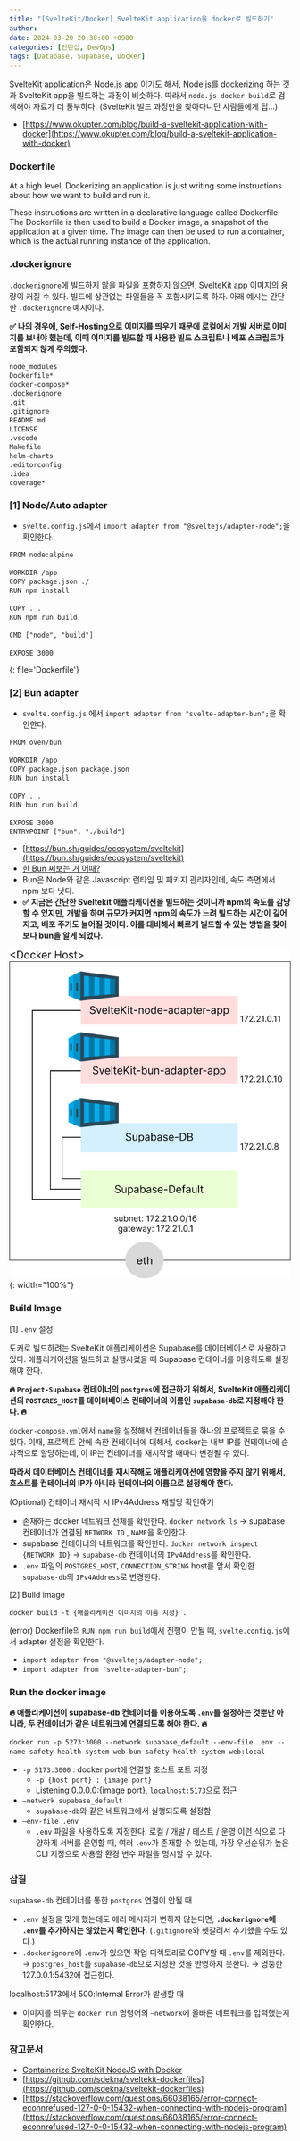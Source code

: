```yaml
---
title: "[SvelteKit/Docker] SvelteKit application을 docker로 빌드하기"
author:
date: 2024-03-20 20:30:00 +0900
categories: [인턴십, DevOps]
tags: [Database, Supabase, Docker]
---
```


SvelteKit application은 Node.js app 이기도 해서, Node.js를 dockerizing 하는 것과 SvelteKit app을 빌드하는 과정이 비슷하다. 따라서 `node.js docker build`로 검색해야 자료가 더 풍부하다. (SvelteKit 빌드 과정만을 찾아다니던 사람들에게 팁...)

- [https://www.okupter.com/blog/build-a-sveltekit-application-with-docker](https://www.okupter.com/blog/build-a-sveltekit-application-with-docker)

### **Dockerfile**

At a high level, Dockerizing an application is just writing some instructions about how we want to build and run it.

These instructions are written in a declarative language called Dockerfile. The Dockerfile is then used to build a Docker image, a snapshot of the application at a given time. The image can then be used to run a container, which is the actual running instance of the application.

### **.dockerignore**

`.dockerignore`에 빌드하지 않을 파일을 포함하지 않으면, SvelteKit app 이미지의 용량이 커질 수 있다. 빌드에 상관없는 파일들을 꼭 포함시키도록 하자. 아래 예시는 간단한 `.dockerignore` 예시이다.

**✅ 나의 경우에, Self-Hosting으로 이미지를 띄우기 때문에 로컬에서 개발 서버로 이미지를 보내야 했는데, 이때 이미지를 빌드할 때 사용한 빌드 스크립트나 배포 스크립트가 포함되지 않게 주의했다.**

```shell
node_modules
Dockerfile*
docker-compose*
.dockerignore
.git
.gitignore
README.md
LICENSE
.vscode
Makefile
helm-charts
.editorconfig
.idea
coverage*
```

### **[1] Node/Auto adapter**

- `svelte.config.js`에서 `import adapter from "@sveltejs/adapter-node";`을 확인한다.

```shell
FROM node:alpine

WORKDIR /app
COPY package.json ./
RUN npm install

COPY . .
RUN npm run build

CMD ["node", "build"]

EXPOSE 3000
```

{: file='Dockerfile'}

### **[2] Bun adapter**

- `svelte.config.js` 에서 `import adapter from "svelte-adapter-bun";`을 확인한다.

```shell
FROM oven/bun

WORKDIR /app
COPY package.json package.json
RUN bun install

COPY . .
RUN bun run build

EXPOSE 3000
ENTRYPOINT ["bun", "./build"]
```

- [https://bun.sh/guides/ecosystem/sveltekit](https://bun.sh/guides/ecosystem/sveltekit)
- [한 Bun 써보는 거 어때?](https://techblog.gccompany.co.kr/%ED%95%9Cbun-%EC%8D%A8%EB%B3%B4%EB%8A%94-%EA%B1%B0-%EC%96%B4%EB%95%8C-fa3cb32ac76f)
- Bun은 Node와 같은 Javascript 런타임 및 패키지 관리자인데, 속도 측면에서 npm 보다 낫다.
- **✅ 지금은 간단한 Sveltekit 애플리케이션을 빌드하는 것이니까 npm의 속도를 감당할 수 있지만, 개발을 하며 규모가 커지면 npm의 속도가 느려 빌드하는 시간이 길어지고, 배포 주기도 늘어질 것이다. 이를 대비해서 빠르게 빌드할 수 있는 방법을 찾아보다 bun을 알게 되었다.**

![Untitled](/assets/img/240320-1.png){: width="100%"}

### **Build Image**

[1] `.env` 설정

도커로 빌드하려는 SvelteKit 애플리케이션은 Supabase를 데이터베이스로 사용하고 있다. 애플리케이션을 빌드하고 실행시켰을 때 Supabase 컨테이너를 이용하도록 설정해야 한다.

**🔥 `Project-Supabase` 컨테이너의 `postgres`에 접근하기 위해서, SvelteKit 애플리케이션의 `POSTGRES_HOST`를 데이터베이스 컨테이너의 이름인 `supabase-db`로 지정해야 한다. 🔥**

`docker-compose.yml`에서 `name`을 설정해서 컨테이너들을 하나의 프로젝트로 묶을 수 있다. 이때, 프로젝트 안에 속한 컨테이너에 대해서, docker는 내부 IP를 컨테이너에 순차적으로 할당하는데, 이 IP는 컨테이너를 재시작할 때마다 변경될 수 있다.

**따라서 데이터베이스 컨테이너를 재시작해도 애플리케이션에 영향을 주지 않기 위해서, 호스트를 컨테이너의 IP가 아니라 컨테이너의 이름으로 설정해야 한다.**

(Optional) 컨테이너 재시작 시 IPv4Address 재할당 확인하기

- 존재하는 docker 네트워크 전체를 확인한다. `docker network ls` → supabase 컨테이너가 연결된 `NETWORK ID` , `NAME`을 확인한다.
- supabase 컨테이너의 네트워크를 확인한다. `docker network inspect {NETWORK ID}` → `supabase-db` 컨테이너의 `IPv4Address`를 확인한다.
- `.env` 파일의 `POSTGRES_HOST`, `CONNECTION_STRING` host를 앞서 확인한 `supabase-db`의 `IPv4Address`로 변경한다.

[2] Build image

`docker build -t {애플리케이션 이미지의 이름 지정} . `

(error) Dockerfile의 `RUN npm run build`에서 진행이 안될 때, `svelte.config.js`에서 adapter 설정을 확인한다.

- `import adapter from "@sveltejs/adapter-node";`
- `import adapter from "svelte-adapter-bun";`

### **Run the docker image**

**🔥 애플리케이션이 supabase-db 컨테이너를 이용하도록 `.env`를 설정하는 것뿐만 아니라, 두 컨테이너가 같은 네트워크에 연결되도록 해야 한다. 🔥**

`docker run -p 5273:3000 --network supabase_default --env-file .env --name safety-health-system-web-bun safety-health-system-web:local`

- `-p 5173:3000` : docker port에 연결할 호스트 포트 지정
  - `-p {host port} : {image port}`
  - Listening 0.0.0.0:{image port}, `localhost:5173`으로 접근
- `—network supabase_default`
  - `supabase-db`와 같은 네트워크에서 실행되도록 설정함
- `—env-file .env`
  - `.env` 파일을 사용하도록 지정한다. 로컬 / 개발 / 테스트 / 운영 이런 식으로 다양하게 서버를 운영할 때, 여러 `.env`가 존재할 수 있는데, 가장 우선순위가 높은 CLI 지정으로 사용할 환경 변수 파일을 명시할 수 있다.

### **삽질**

`supabase-db` 컨테이너를 통한 `postgres` 연결이 안될 때

- `.env` 설정을 맞게 했는데도 에러 메시지가 변하지 않는다면, **`.dockerignore`에 `.env`를 추가하지는 않았는지 확인한다.** (`.gitignore`와 헷갈려서 추가했을 수도 있다.)
- `.dockerignore`에 `.env`가 있으면 작업 디렉토리로 COPY할 때 `.env`를 제외한다. → `postgres_host`를 `supabase-db`으로 지정한 것을 반영하지 못한다. → 엉뚱한 127.0.0.1:5432에 접근한다.

localhost:5173에서 500:Internal Error가 발생할 때

- 이미지를 띄우는 `docker run` 명령어의 `—network`에 올바른 네트워크를 입력했는지 확인한다.

### **참고문서**

- [Containerize SvelteKit NodeJS with Docker](https://www.youtube.com/watch?app=desktop&v=kVMG2nWjWk4)
- [https://github.com/sdekna/sveltekit-dockerfiles](https://github.com/sdekna/sveltekit-dockerfiles)
- [https://stackoverflow.com/questions/66038165/error-connect-econnrefused-127-0-0-15432-when-connecting-with-nodejs-program](https://stackoverflow.com/questions/66038165/error-connect-econnrefused-127-0-0-15432-when-connecting-with-nodejs-program)

<br>

<script src="https://utteranc.es/client.js"
        repo="RumosZin/rumoszin.github.io"
        issue-term="pathname"
        theme="github-light"
        crossorigin="anonymous"
        async>
</script>
